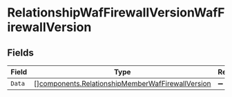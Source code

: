 # RelationshipWafFirewallVersionWafFirewallVersion


## Fields

| Field                                                                                                            | Type                                                                                                             | Required                                                                                                         | Description                                                                                                      |
| ---------------------------------------------------------------------------------------------------------------- | ---------------------------------------------------------------------------------------------------------------- | ---------------------------------------------------------------------------------------------------------------- | ---------------------------------------------------------------------------------------------------------------- |
| `Data`                                                                                                           | [][components.RelationshipMemberWafFirewallVersion](../../models/shared/relationshipmemberwaffirewallversion.md) | :heavy_minus_sign:                                                                                               | N/A                                                                                                              |